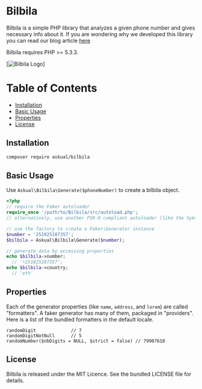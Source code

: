 # Bilbila

Bilbila is a simple PHP library that analyzes a given phone number and gives necessary info about it. If you are wondering why we developed this library you can read our blog article [here](https://askual.com/blog/the-case-for-bilbila)

Bilbila requires PHP >= 5.3.3.

[![Bilbila Logo](https://img.askual.com/bilbila.png)]

# Table of Contents

- [Installation](#installation)
- [Basic Usage](#basic-usage)
- [Properties](#properties)
- [License](#license)


## Installation

```sh
composer require askual/bilbila
```

## Basic Usage

Use `Askual\Bilbila\Generate($phoneNumber)` to create a bilbila object.

```php
<?php
// require the Faker autoloader
require_once '/path/to/Bilbila/src/autoload.php';
// alternatively, use another PSR-0 compliant autoloader (like the Symfony2 ClassLoader for instance)

// use the factory to create a Faker\Generator instance
$number = '251925287357';
$bilbila = Askual\Bilbila\Generate($number);

// generate data by accessing properties
echo $bilbila->number;
  // '+251825287357';
echo $bilbila->country;
  // 'eth'
```

## Properties

Each of the generator properties (like `name`, `address`, and `lorem`) are called "formatters". A faker generator has many of them, packaged in "providers". Here is a list of the bundled formatters in the default locale.

    randomDigit             // 7
    randomDigitNotNull      // 5
    randomNumber($nbDigits = NULL, $strict = false) // 79907610

## License

Bilbila is released under the MIT Licence. See the bundled LICENSE file for details.
